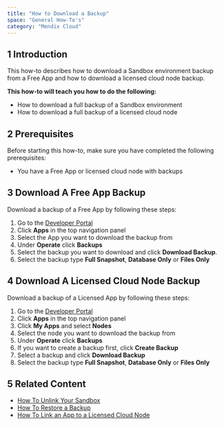 ```yaml
---
title: "How to Download a Backup"
space: "General How-To's"
category: "Mendix Cloud"
---
```


## 1 Introduction
This how-to describes how to download a Sandbox environment backup from a Free App and how to download a licensed cloud node backup.

**This how-to will teach you how to do the following:**

*   How to download a full backup of a Sandbox environment
*   How to download a full backup of a licensed cloud node


## 2 Prerequisites

Before starting this how-to, make sure you have completed the following prerequisites:

*   You have a Free App or licensed cloud node with backups


## 3 Download A Free App Backup
Download a backup of a Free App by following these steps:

1.  Go to the [Developer Portal](http://home.mendix.com)
2.  Click **Apps** in the top navigation panel
3.  Select the App you want to download the backup from
4.  Under **Operate** click **Backups**
5.  Select the backup you want to download and click **Download Backup**.
5.  Select the backup type **Full Snapshot**, **Database Only** or **Files Only**


## 4 Download A Licensed Cloud Node Backup
Download a backup of a Licensed App by following these steps:

1.  Go to the [Developer Portal](http://home.mendix.com)
2.  Click **Apps** in the top navigation panel
3.  Click **My Apps** and select **Nodes**
4.  Select the node you want to download the backup from
5.  Under **Operate** click **Backups**
6.  If you want to create a backup first, click **Create Backup**
7.  Select a backup and click **Download Backup**
8.  Select the backup type **Full Snapshot**, **Database Only** or **Files Only**


## 5 Related Content
*   [How To Unlink Your Sandbox](how-to-unlink-sandbox)
*   [How To Restore a Backup](how-to-restore-a-backup)
*   [How To Link an App to a Licensed Cloud Node](how-to-link-app-to-node)
